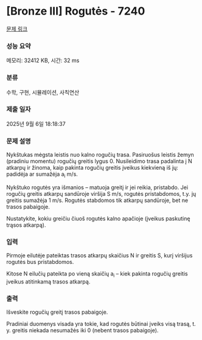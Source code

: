 # [Bronze III] Rogutės - 7240 

[문제 링크](https://www.acmicpc.net/problem/7240) 

### 성능 요약

메모리: 32412 KB, 시간: 32 ms

### 분류

수학, 구현, 시뮬레이션, 사칙연산

### 제출 일자

2025년 9월 6일 18:18:37

### 문제 설명

<p>Nykštukas mėgsta leistis nuo kalno rogučių trasa. Pasiruošus leistis žemyn (pradiniu momentu) rogučių greitis lygus 0. Nusileidimo trasa padalinta į N atkarpų ir žinoma, kaip pakinta rogučių greitis įveikus kiekvieną iš jų: padidėja ar sumažėja a<sub>i</sub> m/s.</p>

<p>Nykštuko rogutės yra išmanios – matuoja greitį ir jei reikia, pristabdo. Jei rogučių greitis atkarpų sandūroje viršija S m/s, rogutės pristabdomos, t.y. jų greitis sumažėja 1 m/s. Rogutės stabdomos tik atkarpų sandūroje, bet ne trasos pabaigoje.</p>

<p>Nustatykite, kokiu greičiu čiuoš rogutės kalno apačioje (įveikus paskutinę trąsos atkarpą).</p>

### 입력 

 <p>Pirmoje eilutėje pateiktas trasos atkarpų skaičius N ir greitis S, kurį viršijus rogutės bus pristabdomos.</p>

<p>Kitose N eilučių pateikta po vieną skaičių a<sub>i</sub> – kiek pakinta rogučių greitis įveikus atitinkamą trasos atkarpą.</p>

### 출력 

 <p>Išveskite rogučių greitį trasos pabaigoje.</p>

<p>Pradiniai duomenys visada yra tokie, kad rogutės būtinai įveiks visą trasą, t. y. greitis niekada nesumažės iki 0 (nebent trasos pabaigoje).</p>

